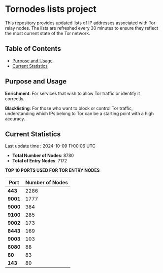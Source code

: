 # Tornodes lists project

This repository provides updated lists of IP addresses associated with Tor relay nodes. The lists are refreshed every 30 minutes to ensure they reflect the most current state of the Tor network.

## Table of Contents

- [Purpose and Usage](#purpose-and-usage)
- [Current Statistics](#current-statistics)


## Purpose and Usage

**Enrichment**: For services that wish to allow Tor traffic or identify it correctly.

**Blacklisting**: For those who want to block or control Tor traffic, understanding which IPs belong to Tor can be a starting point with a high accuracy.

## Current Statistics

Last update time : 2024-10-09 11:00:06 UTC

- **Total Number of Nodes**: 8780
- **Total of Entry Nodes**: 7172

**TOP 10 PORTS USED FOR TOR ENTRY NODES**

| **Port** | **Number of Nodes** |
|------|-----------------|
| **443**   | 2286  |
| **9001**   | 1777  |
| **9000**   | 384  |
| **9100**   | 285  |
| **9002**   | 173  |
| **8443**   | 169  |
| **9003**   | 103  |
| **8080**   | 88  |
| **80**   | 83  |
| **143**   | 80  |

